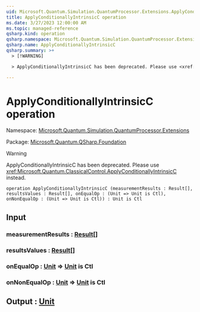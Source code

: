 ```yaml
---
uid: Microsoft.Quantum.Simulation.QuantumProcessor.Extensions.ApplyConditionallyIntrinsicC
title: ApplyConditionallyIntrinsicC operation
ms.date: 3/27/2023 12:00:00 AM
ms.topic: managed-reference
qsharp.kind: operation
qsharp.namespace: Microsoft.Quantum.Simulation.QuantumProcessor.Extensions
qsharp.name: ApplyConditionallyIntrinsicC
qsharp.summary: >+
  > [!WARNING]

  > ApplyConditionallyIntrinsicC has been deprecated. Please use <xref:Microsoft.Quantum.ClassicalControl.ApplyConditionallyIntrinsicC> instead.

---
```


# ApplyConditionallyIntrinsicC operation

Namespace: [Microsoft.Quantum.Simulation.QuantumProcessor.Extensions](xref:Microsoft.Quantum.Simulation.QuantumProcessor.Extensions)

Package: [Microsoft.Quantum.QSharp.Foundation](https://nuget.org/packages/Microsoft.Quantum.QSharp.Foundation)


> [!WARNING]
> ApplyConditionallyIntrinsicC has been deprecated. Please use <xref:Microsoft.Quantum.ClassicalControl.ApplyConditionallyIntrinsicC> instead.



```qsharp
operation ApplyConditionallyIntrinsicC (measurementResults : Result[], resultsValues : Result[], onEqualOp : (Unit => Unit is Ctl), onNonEqualOp : (Unit => Unit is Ctl)) : Unit is Ctl
```


## Input

### measurementResults : [Result](xref:microsoft.quantum.qsharp.valueliterals#result-literal)[]




### resultsValues : [Result](xref:microsoft.quantum.qsharp.valueliterals#result-literal)[]




### onEqualOp : [Unit](xref:microsoft.quantum.qsharp.valueliterals#unit-literal) => [Unit](xref:microsoft.quantum.qsharp.valueliterals#unit-literal)  is Ctl




### onNonEqualOp : [Unit](xref:microsoft.quantum.qsharp.valueliterals#unit-literal) => [Unit](xref:microsoft.quantum.qsharp.valueliterals#unit-literal)  is Ctl





## Output : [Unit](xref:microsoft.quantum.qsharp.valueliterals#unit-literal)

